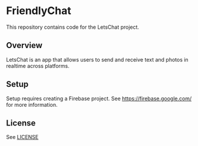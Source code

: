 # FriendlyChat

This repository contains code for the LetsChat project.

## Overview

LetsChat is an app that allows users to send and receive text and photos in realtime across platforms.

## Setup

Setup requires creating a Firebase project. See https://firebase.google.com/ for more information.

## License
See [LICENSE](LICENSE)
